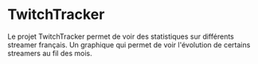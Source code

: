 # TwitchTracker

Le projet TwitchTracker permet de voir des statistiques sur différents streamer français.
Un graphique qui permet de voir l'évolution de certains streamers au fil des mois.
